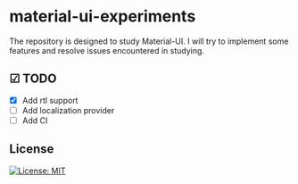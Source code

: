 # material-ui-experiments
The repository is designed to study Material-UI. I will try to implement some features and resolve issues encountered in studying.

## ☑ TODO

- [X] Add rtl support
- [ ] Add localization provider
- [ ] Add CI

## License

[![License: MIT](https://img.shields.io/badge/License-MIT-lightgrey.svg)](https://github.com/alex1kirch/material-ui-experiments/blob/master/LICENSE)